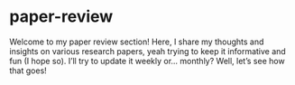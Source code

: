 # paper-review

Welcome to my paper review section! Here, I share my thoughts and insights on various research papers, yeah trying to keep it informative and fun (I hope so). I’ll try to update it weekly or... monthly? Well, let’s see how that goes! 
